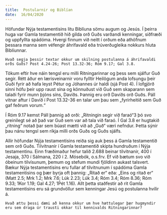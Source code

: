 ```yaml
---
title:  Postularnir og Biblían
date:  16/04/2020
---
```


Höfundar Nýja testamentisins litu Biblíuna sömu augum og Jesús. Í þeirra huga var Gamla testamentið hið gilda orð Guðs varðandi kenningar, siðfræði og uppfyllta spádóma. Hvergi finnum við neitt í orðum eða athöfnum þessara manna sem véfengir áhrifavald eða trúverðugleika nokkurs hluta Biblíunnar.

`Hvað segja þessir textar okkur um skilning postulanna á áhrifavaldi orðs Guðs? Post 4.24-26; Post 13.32-36; Róm 9.17; Gal 3.8.`

Tökum eftir hve náin tengsl eru milli Ritningarinnar og þess sem sjálfur Guð segir. Rétt áður en lærisveinarnir voru fylltir Heilögum anda lofsungu þeir Guði fyrir að hafa leyst Pétur og Jóhannes úr haldi (sjá Post 4). Í lofgjörð sinni hófu þeir upp raust sína og könnuðust við Guð sem skaparann sem talaði fyrir munn þjóns síns, Davíðs. Þannig eru orð Davíðs orð Guðs. Páll vitnar aftur í Davíð í Post 13.32-36 en talar um þau sem „fyrirheitið sem Guð gaf feðrum vorum.“

Í Róm 9.17 kemst Páll þannig að orði: „Ritningin segir við faraó“3 þó svo greinilegt sé að það var Guð sem var að tala við faraó. Í Gal 3.8 er hugtakið „ritning“ notað þar sem búast mætti við að „Guð“ væri nefndur. Þetta sýnir þau nánu tengsl sem ríkja milli orðs Guðs og Guðs sjálfs.

Allir höfundar Nýja testamentisins reiða sig auk þess á Gamla testamentið sem orð Guðs. Tilvitnanir í Gamla testamentið skipta hundruðum í Nýja testamentinu. Einn fræðimaður hefur talið 2.688 beinar tilvitnanir, 400 í Jesaja, 370 í Sálmana, 220 í 2. Mósebók, o.s.frv. Ef við bætum svo við óbeinum tilvísunum, þemum og stefum mundi fjöldinn aukast talsvert. Bækur Nýja testamentisins eru fullar af tilvitnunum í spádóma Gamla testamentisins og þær byrja oft þannig: „Ritað er“ eða: „Eins og ritað er“ (Matt 2.5; Mrk 1.2; Mrk 7.6; Lúk 2.23; Lúk 3.4; Róm 3.4; Róm 8.36; Róm 9.33; 1Kor 1.19; Gal 4.27; 1Pét 1.16). Allt þetta staðfestir að rit Gamla testamentisins eru sá grundvöllur sem kenningar Jesú og postulanna hvílir á.

`Hvað ættu þessi dæmi að kenna okkur um hve hættulegar þær hugmyndir eru sem draga úr trausti okkar til kennivalds Ritningarinnar?`